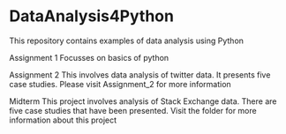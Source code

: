 # DataAnalysis4Python
This repository contains examples of data analysis using Python

Assignment 1 
Focusses on basics of python 

Assignment 2
This involves data analysis of twitter data. It presents five case studies. Please visit Assignment_2 for more information

Midterm
This project involves analysis of Stack Exchange data. There are five case studies that have been presented. Visit the folder for more information
about this project
